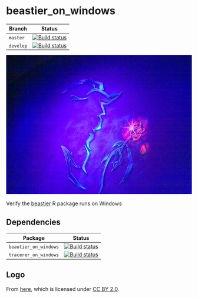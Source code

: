 # beastier_on_windows

Branch   |Status
---------|--------------------------------------------------------------------------------------------------------------------------------------------------------------------------------------------
`master` |[![Build status](https://ci.appveyor.com/api/projects/status/ralex9sdnnxlwbgx/branch/master?svg=true)](https://ci.appveyor.com/project/richelbilderbeek/beastier-on-windows/branch/master)
`develop`|[![Build status](https://ci.appveyor.com/api/projects/status/ralex9sdnnxlwbgx/branch/develop?svg=true)](https://ci.appveyor.com/project/richelbilderbeek/beastier-on-windows/branch/develop)

![](pics/Beauty_and_Beast.jpg)

Verify the [beastier](https://github.com/ropensci/beastier) R package runs on Windows

## Dependencies

Package              | Status
---------------------|-----------------
`beautier_on_windows`|[![Build status](https://ci.appveyor.com/api/projects/status/blvjo5pulbkqxrhb/branch/master?svg=true)](https://ci.appveyor.com/project/richelbilderbeek/beautier-on-windows/branch/master)
`tracerer_on_windows`|[![Build status](https://ci.appveyor.com/api/projects/status/jyhck66d6yrbr12h/branch/master?svg=true)](https://ci.appveyor.com/project/richelbilderbeek/tracerer-on-windows/branch/master)

## Logo

From [here](https://www.flickr.com/photos/nieve44),
which is licensed under [CC BY 2.0](https://creativecommons.org/licenses/by/2.0).
